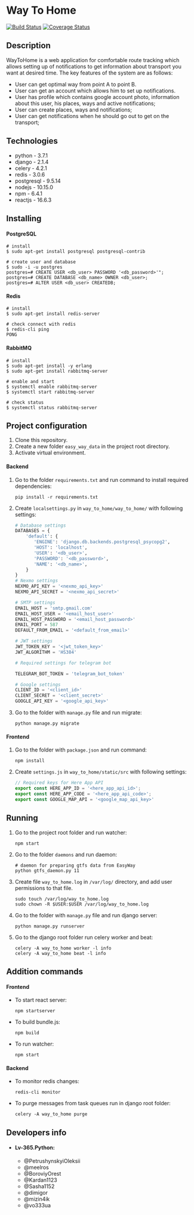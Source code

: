 # Way To Home
[![Build Status](https://travis-ci.org/Lv-365python/wayToHome.svg?branch=develop)](https://travis-ci.org/Lv-365python/wayToHome)
[![Coverage Status](https://coveralls.io/repos/github/Lv-365python/wayToHome/badge.svg?branch=develop)](https://coveralls.io/github/Lv-365python/wayToHome?branch=develop)

## Description
WayToHome is a web application for comfortable route tracking which allows setting up of
notifications to get information about transport you want at desired time. The key features
of the system are as follows:
- User can get optimal way from point A to point B.
- User can get an account which allows him to set up notifications.
- User has profile which contains google account photo, information about this user,
his places, ways and active notifications;
- User can create places, ways and notifications;
- User can get notifications when he should go out to get on the transport;
## Technologies
- python - 3.7.1
- django - 2.1.4
- celery - 4.2.1
- redis - 3.0.6
- postgresql - 9.5.14
- nodejs - 10.15.0
- npm - 6.4.1
- reactjs - 16.6.3

## Installing
#### PostgreSQL
```
# install
$ sudo apt-get install postgresql postgresql-contrib

# create user and database
$ sudo -i -u postgres
postgres=# CREATE USER <db_user> PASSWORD '<db_password>'";
postgres=# CREATE DATABASE <db_name> OWNER <db_user>;
postgres=# ALTER USER <db_user> CREATEDB;
```
#### Redis
```
# install
$ sudo apt-get install redis-server

# check connect with redis
$ redis-cli ping
PONG
```
#### RabbitMQ
```
# install
$ sudo apt-get install -y erlang
$ sudo apt-get install rabbitmq-server

# enable and start
$ systemctl enable rabbitmq-server
$ systemctl start rabbitmq-server

# check status
$ systemctl status rabbitmq-server
```
## Project configuration
1. Clone this repository.
2. Create a new folder `easy_way_data` in the project root directory.
3. Activate virtual environment.
#### Backend
1. Go to the folder `requirements.txt` and run command to install required dependencies:
    ```
    pip install -r requirements.txt
    ```
2. Create `localsettings.py` in `way_to_home/way_to_home/` with following settings:
    ```python
    # Database settings
    DATABASES = {
        'default': {
           'ENGINE': 'django.db.backends.postgresql_psycopg2',
           'HOST': 'localhost',
           'USER': '<db_user>',
           'PASSWORD': '<db_password>',
           'NAME': '<db_name>',
        }
    }
    # Nexmo settings
    NEXMO_API_KEY = '<nexmo_api_key>'
    NEXMO_API_SECRET = '<nexmo_api_secret>'
    
    # SMTP settings
    EMAIL_HOST = 'smtp.gmail.com'
    EMAIL_HOST_USER = '<email_host_user>'
    EMAIL_HOST_PASSWORD = '<email_host_password>'
    EMAIL_PORT = 587
    DEFAULT_FROM_EMAIL = '<default_from_email>'
    
    # JWT settings
    JWT_TOKEN_KEY = '<jwt_token_key>'
    JWT_ALGORITHM = 'HS384'
    
    # Required settings for telegram bot

    TELEGRAM_BOT_TOKEN = 'telegram_bot_token'
 
    # Google settings
    CLIENT_ID = '<client_id>'
    CLIENT_SECRET = '<client_secret>'
    GOOGLE_API_KEY = '<google_api_key>'
    ```
3. Go to the folder with `manage.py` file and run migrate: 
    ```
    python manage.py migrate
    ```

#### Frontend
1. Go to the folder with `package.json` and run command:
    ```
    npm install
    ```
2. Create `settings.js` in `way_to_home/static/src` with following settings:
    ```js
    // Required keys for Here App API
    export const HERE_APP_ID = '<here_app_api_id>';
    export const HERE_APP_CODE = '<here_app_api_code>';
    export const GOOGLE_MAP_API = '<google_map_api_key>'
    ```
## Running
1. Go to the project root folder and run watcher: 
    ```
    npm start
    ```
2. Go to the folder `daemons` and run daemon:
    ```
    # daemon for preparing gtfs data from EasyWay
    python gtfs_daemon.py 11
    ```
    
3. Create file `way_to_home.log` in `/var/log/` directory, and add user permissions to that file.
    ```
    sudo touch /var/log/way_to_home.log
    sudo chown -R $USER:$USER /var/log/way_to_home.log
    ```
    
4. Go to the folder with `manage.py` file and run django server: 
    ```
    python manage.py runserver
    ```

5. Go to the django root folder run celery worker and beat: 
    ```
    celery -A way_to_home worker -l info
    celery -A way_to_home beat -l info
    ```
## Addition commands

#### Frontend
- To start react server:
    ```
    npm startserver
    ```
- To build bundle.js:
    ```
    npm build
    ```
- To run watcher:
    ```
    npm start
    ```
    
#### Backend
- To monitor redis changes:
    ```
    redis-cli monitor
    ```
- To purge messages from task queues run in django root folder:
    ```
    celery -A way_to_home purge
    ```


## Developers info
- #### Lv-365.Python:
    - @PetrushynskyiOleksii
    - @meelros
    - @BoroviyOrest
    - @Kardan1123
    - @Sasha1152
    - @dimigor
    - @mizin4ik
    - @vo333ua
